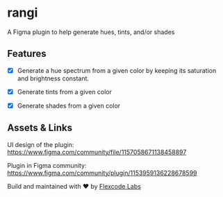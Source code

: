 # rangi

A Figma plugin to help generate hues, tints, and/or shades

## Features

- [x] Generate a hue spectrum from a given color by keeping its saturation and brightness constant.

- [x] Generate tints from a given color

- [x] Generate shades from a given color

## Assets & Links

UI design of the plugin:
https://www.figma.com/community/file/1157058671138458897

Plugin in Figma community:
https://www.figma.com/community/plugin/1153959136228678599

Build and maintained with ❤ by [Flexcode Labs](https://flexocelabs.com)
